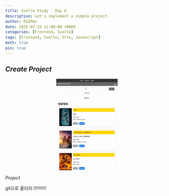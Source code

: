 ```yaml
---
title: Svelte Study - Day 6
description: Let's implement a simple project.
author: DS2Man
date: 2025-03-29 11:00:00 +0000
categories: [Frontend, Svelte]
tags: [Frontend, Svelte, Vite, Javascript]
math: true
pin: true
---
```


## *Create Project*

![Project](/assets/img/svelte/2025-03-29-SVELTE6_1.gif)
_Project_


git으로 올리자.!!!!!!!!!!